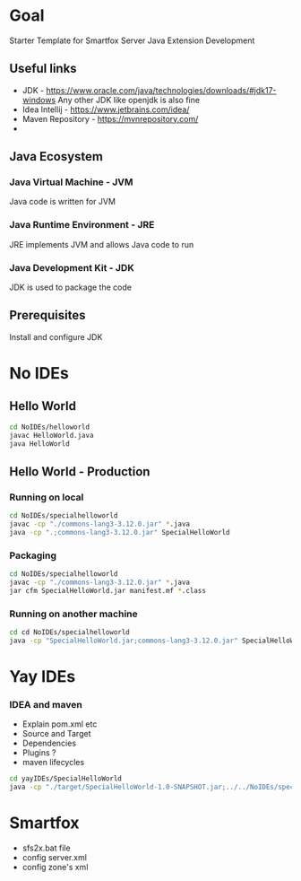 # Goal
Starter Template for Smartfox Server Java Extension Development

## Useful links
* JDK - https://www.oracle.com/java/technologies/downloads/#jdk17-windows Any other JDK like openjdk is also fine
* Idea Intellij - https://www.jetbrains.com/idea/
* Maven Repository - https://mvnrepository.com/
* 

## Java Ecosystem
### Java Virtual Machine - JVM
Java code is written for JVM
### Java Runtime Environment - JRE
JRE implements JVM and allows Java code to run
### Java Development Kit - JDK
JDK is used to package the code

## Prerequisites
Install and configure JDK

# No IDEs

## Hello World
```bash
cd NoIDEs/helloworld
javac HelloWorld.java
java HelloWorld
```

## Hello World - Production

### Running on local
```bash
cd NoIDEs/specialhelloworld
javac -cp "./commons-lang3-3.12.0.jar" *.java
java -cp ".;commons-lang3-3.12.0.jar" SpecialHelloWorld
```
### Packaging
```bash
cd NoIDEs/specialhelloworld
javac -cp "./commons-lang3-3.12.0.jar" *.java
jar cfm SpecialHelloWorld.jar manifest.mf *.class
```
### Running on another machine
```bash
cd cd NoIDEs/specialhelloworld
java -cp "SpecialHelloWorld.jar;commons-lang3-3.12.0.jar" SpecialHelloWorld
```

# Yay IDEs

### IDEA and maven
* Explain pom.xml etc
* Source and Target
* Dependencies
* Plugins ?
* maven lifecycles

```bash
cd yayIDEs/SpecialHelloWorld
java -cp "./target/SpecialHelloWorld-1.0-SNAPSHOT.jar;../../NoIDEs/specialhelloworld/commons-lang3-3.12.0.jar" SpecialHelloWorld
```

# Smartfox 
* sfs2x.bat file
* config server.xml
* config zone's xml
